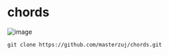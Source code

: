 # chords

![image](https://github.com/user-attachments/assets/e71e7569-67fb-4463-bebd-49cc2c5633f9)

    git clone https://github.com/masterzuj/chords.git
